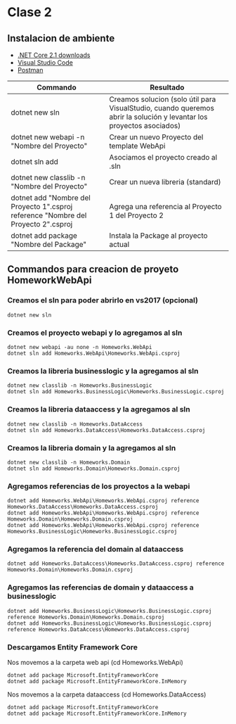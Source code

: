 # Clase 2

## Instalacion de ambiente

* [.NET Core 2.1 downloads](https://www.microsoft.com/net/download/dotnet-core/2.1)
* [Visual Studio Code](https://code.visualstudio.com/Download)
* [Postman](https://www.getpostman.com/apps)

Commando | Resultado
------------ | -------------
dotnet new sln| Creamos solucion (solo útil para VisualStudio, cuando queremos abrir la solución y levantar los proyectos asociados)
dotnet new webapi -n "Nombre del Proyecto"| Crear un nuevo Proyecto del template WebApi
dotnet sln add | Asociamos el proyecto creado al .sln
dotnet new classlib -n "Nombre del Proyecto"| Crear un nueva libreria (standard)
dotnet add "Nombre del Proyecto 1".csproj reference "Nombre del Proyecto 2".csproj| Agrega una referencia al Proyecto 1 del Proyecto 2
dotnet add package "Nombre del Package" | Instala la Package al proyecto actual


## Commandos para creacion de proyeto HomeworkWebApi

### Creamos el sln para poder abrirlo en vs2017 (opcional)
```
dotnet new sln
```

### Creamos el proyecto webapi y lo agregamos al sln
```
dotnet new webapi -au none -n Homeworks.WebApi
dotnet sln add Homeworks.WebApi\Homeworks.WebApi.csproj
```

### Creamos la libreria businesslogic y la agregamos al sln
```
dotnet new classlib -n Homeworks.BusinessLogic
dotnet sln add Homeworks.BusinessLogic\Homeworks.BusinessLogic.csproj
```

### Creamos la libreria dataaccess y la agregamos al sln
```
dotnet new classlib -n Homeworks.DataAccess
dotnet sln add Homeworks.DataAccess\Homeworks.DataAccess.csproj
```

### Creamos la libreria domain y la agregamos al sln
```
dotnet new classlib -n Homeworks.Domain
dotnet sln add Homeworks.Domain\Homeworks.Domain.csproj
```

### Agregamos referencias de los proyectos a la webapi
```
dotnet add Homeworks.WebApi\Homeworks.WebApi.csproj reference Homeworks.DataAccess\Homeworks.DataAccess.csproj
dotnet add Homeworks.WebApi\Homeworks.WebApi.csproj reference Homeworks.Domain\Homeworks.Domain.csproj
dotnet add Homeworks.WebApi\Homeworks.WebApi.csproj reference Homeworks.BusinessLogic\Homeworks.BusinessLogic.csproj
```

### Agregamos la referencia del domain al dataaccess
```
dotnet add Homeworks.DataAccess\Homeworks.DataAccess.csproj reference Homeworks.Domain\Homeworks.Domain.csproj
```

### Agregamos las referencias de domain y dataaccess a businesslogic
```
dotnet add Homeworks.BusinessLogic\Homeworks.BusinessLogic.csproj reference Homeworks.Domain\Homeworks.Domain.csproj
dotnet add Homeworks.BusinessLogic\Homeworks.BusinessLogic.csproj reference Homeworks.DataAccess\Homeworks.DataAccess.csproj
```

### Descargamos Entity Framework Core
Nos movemos a la carpeta web api (cd Homeworks.WebApi)
```
dotnet add package Microsoft.EntityFrameworkCore
dotnet add package Microsoft.EntityFrameworkCore.InMemory
```
Nos movemos a la carpeta dataaccess (cd Homeworks.DataAccess)
```
dotnet add package Microsoft.EntityFrameworkCore
dotnet add package Microsoft.EntityFrameworkCore.InMemory
```
